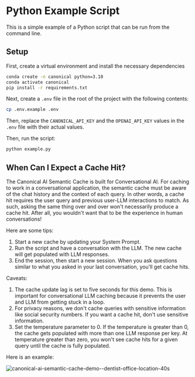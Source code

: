 # Python Example Script

This is a simple example of a Python script that can be run from the command line. 

## Setup

First, create a virtual environment and install the necessary dependencies

```bash
conda create -n canonical python=3.10
conda activate canonical
pip install -r requirements.txt
```

Next, create a `.env` file in the root of the project with the following contents:

```bash
cp .env.example .env
```

Then, replace the `CANONICAL_API_KEY` and the `OPENAI_API_KEY` values in the `.env` file with their actual values.

Then, run the script:

```bash
python example.py
```

## When Can I Expect a Cache Hit?

The Canonical AI Semantic Cache is built for Conversational AI. For caching to work in a conversational application, the semantic cache must be aware of the chat history and the context of each query. In other words, a cache hit requires the user query and previous user-LLM interactions to match. As such, asking the same thing over and over won't necessarily produce a cache hit. After all, you wouldn't want that to be the experience in human conversations!

Here are some tips:
1. Start a new cache by updating your System Prompt.
2. Run the script and have a conversation with the LLM. The new cache will get populated with LLM responses.
3. End the session, then start a new session. When you ask questions similar to what you asked in your last conversation, you'll get cache hits.

Caveats:
1. The cache update lag is set to five seconds for this demo. This is important for conversational LLM caching because it prevents the user and LLM from getting stuck in a loop.
2. For privacy reasons, we don't cache queries with sensitive information like social security numbers. If you want a cache hit, don't use sensitive information.
3. Set the temperature parameter to 0. If the temperature is greater than 0, the cache gets populated with more than one LLM response per key. At temperature greater than zero, you won't see cache hits for a given query until the cache is fully populated.

Here is an example:

![canonical-ai-semantic-cache-demo--dentist-office-location-40s](https://github.com/Canonical-AI-Inc/canonical/assets/640297/ef067753-98b7-4441-b27a-86c45f5bde6a)
